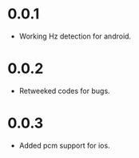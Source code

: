# 0.0.1
* Working Hz detection for android.

# 0.0.2
* Retweeked codes for bugs.

# 0.0.3
* Added pcm support for ios.
